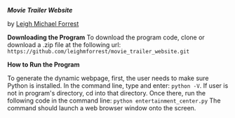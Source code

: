 ***Movie Trailer Website***

by [Leigh Michael Forrest](http://www.leighmichaelforrest.com)

**Downloading the Program**
To download the program code, clone or download a .zip file at the following url: `https://github.com/leighmforrest/movie_trailer_website.git`

**How to Run the Program**

To generate the dynamic webpage, first, the user needs to make sure Python is installed. In the command line, type and enter: `python -V`. If user is not in program's directory, cd into that directory. Once there, run the following code in the command line: `python entertainment_center.py` The command should launch a web browser window onto the screen.
